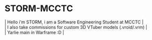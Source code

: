 # STORM-MCCTC

| Hello i'm STORM, i am a Software Engineering Student at MCCTC |
<br>
| I also take commissions for custom 3D VTuber models (.vroid/.vrm) |
<br>
| Yarlie main in Warframe :D |
